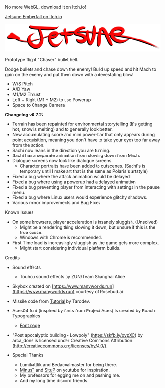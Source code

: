 No more WebGL, download it on Itch.io!

[Jetsune Emberfall on Itch.io](https://sachiterasu-wolfy.itch.io/jetsune-1-emberfall-prototype)

![Logo](Assets/Textures/Jetsune_Logo.png)

Prototype flight "Chaser" bullet hell.

Dodge bullets and chase down the enemy! Build up speed and hit Mach to gain on the enemy and put them down with a devestating blow!

- W/S Pitch
- A/D Yaw
- M1/M2 Thrust
- Left + Right (M1 + M2) to use Powerup
- Space to Change Camera


**Changelog v0.7.2:**

- Terrain has been repainted for environmental storytelling (It's getting hot, snow is melting) and to generally look better.
- New accumulating score and mini power-bar that only appears during point acquisition, meaning you don't have to take your eyes too far away from the action.
- Sachi now leans in the direction you are turning.
- Sachi has a separate animation from slowing down from Mach.
- Dialogue screens now look like dialogue screens.
    - Character portraits have been added to cutscenes. (Sachi's is temporary until I make art that is the same as Polaris's artstyle)
- Fixed a bug where the attack animation would be delayed
- Fixed a bug where using a powerup had a delayed animation
- Fixed a bug preventing player from interacting with settings in the pause menu.
- Fixed a bug where Linux users would experience glitchy shadows.
- Various minor improvements and Bug Fixes



Known Issues

- On some browsers, player acceleration is insanely sluggish. (Unsolved)
  - Might be a rendering thing slowing it down, but unsure if this is the true cause.
  - Windows with Chrome is recommended.
- First Time load is increasingly sluggish as the game gets more complex.
  - Might start considering individual platform builds.

Credits

- Sound effects
  - Touhou sound effects by ZUN/Team Shanghai Alice
- Skybox created on [https://www.manyworlds.run](https://www.manyworlds.run) courtesy of Rosebud.ai
- Missile code from [Tutorial](https://youtu.be/Z6qBeuN-H1M?si=wmq64OtvQFFeijn3) by Tarodev.
- Aces04 font (inspired by fonts from Project Aces) is created by Roach Typographics
  - [Font page](https://www.moddb.com/mods/aces-typografics/addons/aces04-true-type-font-family)
- "Post apocalyptic building - Lowpoly" (https://skfb.ly/ovpXC) by arca_done is licensed under Creative Commons Attribution (http://creativecommons.org/licenses/by/4.0/).

- Special Thanks
  - Lumikattlik and Bedacoalmaster for being there.
  - [MinusT](https://youtube.com/@0minust?si=e9V6mRUq_7vSmG6N) and [SituP](https://youtube.com/@situp4747?si=NLGkL_KUNuzrUmUg) on youtube for inspiration.
  - My professors for egging me on and pushing me.
  - And my long time discord friends.
